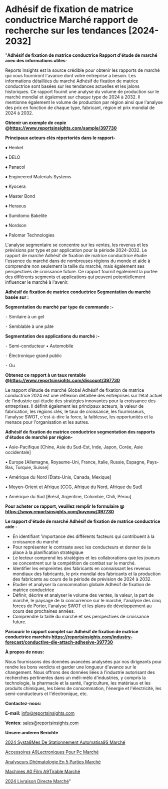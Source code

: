 # Adhésif de fixation de matrice conductrice Marché rapport de recherche sur les tendances [2024-2032]

"<strong>Adhésif de fixation de matrice conductrice Rapport d'étude de marché avec des informations utiles-</strong>

Reports Insights est la source crédible pour obtenir les rapports de marché qui vous fourniront l'avance dont votre entreprise a besoin. Les informations détaillées du marché Adhésif de fixation de matrice conductrice sont basées sur les tendances actuelles et les jalons historiques. Ce rapport fournit une analyse du volume de production sur le marché mondial et également sur chaque type de 2024 à 2032. Il mentionne également le volume de production par région ainsi que l'analyse des prix en fonction de chaque type, fabricant, région et prix mondial de 2024 à 2032.

<strong><b>Obtenir un exemple de copie @</b></strong><a href=https://www.reportsinsights.com/sample/397730><strong><b>https://www.reportsinsights.com/sample/397730</b></strong></a>

<b>Principaux acteurs clés répertoriés dans le rapport-</b>

<b> </b>♦ Henkel

♦ DELO

♦ Panacol

♦ Engineered Materials Systems

♦ Kyocera

♦ Master Bond

♦ Heraeus

♦ Sumitomo Bakelite

♦ Nordson

♦ Palomar Technologies

L'analyse segmentaire se concentre sur les ventes, les revenus et les prévisions par type et par application pour la période 2024-2032. Le rapport de marché Adhésif de fixation de matrice conductrice étudie l'essence du marché dans de nombreuses régions du monde et aide à comprendre non seulement la taille du marché, mais également ses perspectives de croissance future. Ce rapport fournit également la portée des différents segments et applications qui peuvent potentiellement influencer le marché à l'avenir.

<strong>Adhésif de fixation de matrice conductrice Segmentation du marché basée sur :</strong>

<strong>Segmentation du marché par type de commande :-</strong>

⁃ Similaire à un gel

⁃ Semblable à une pâte

<strong>Segmentation des applications du marché :-</strong>

⁃ Semi-conducteur
• Automobile

⁃ Électronique grand public

⁃ Ou

<strong><b>Obtenez ce rapport à un taux rentable @</b></strong><a href=https://www.reportsinsights.com/discount/397730><strong><b>https://www.reportsinsights.com/discount/397730</b></strong></a>

Le rapport d’étude de marché Global Adhésif de fixation de matrice conductrice 2024 est une réflexion détaillée des entreprises sur l’état actuel de l’industrie qui étudie des stratégies innovantes pour la croissance des entreprises. Il définit également les principaux acteurs, la valeur de fabrication, les régions clés, le taux de croissance, les fournisseurs, l'analyse SWOT, c'est-à-dire la force, la faiblesse, les opportunités et la menace pour l'organisation et les autres.

<strong>Adhésif de fixation de matrice conductrice segmentation des rapports d'études de marché par région-</strong>

• Asie-Pacifique [Chine, Asie du Sud-Est, Inde, Japon, Corée, Asie occidentale]

• Europe [Allemagne, Royaume-Uni, France, Italie, Russie, Espagne, Pays-Bas, Turquie, Suisse]

• Amérique du Nord [États-Unis, Canada, Mexique]

• Moyen-Orient et Afrique [CCG, Afrique du Nord, Afrique du Sud]

• Amérique du Sud [Brésil, Argentine, Colombie, Chili, Pérou]

<strong>Pour acheter ce rapport, veuillez remplir le formulaire @   <a href=https://www.reportsinsights.com/buynow/397730>https://www.reportsinsights.com/buynow/397730</a></strong>

<strong>Le rapport d'étude de marché Adhésif de fixation de matrice conductrice aide -</strong>
<ul>
  <li>En identifiant 'importance des différents facteurs qui contribuent à la croissance du marché</li>
  <li>Pour représenter le contraste avec les conducteurs et donner de la place à la planification stratégique</li>
  <li>Le lecteur comprend les stratégies et les collaborations que les joueurs se concentrent sur la compétition de combat sur le marché.</li>
  <li>Identifier les empreintes des fabricants en connaissant les revenus mondiaux des fabricants, le prix mondial des fabricants et la production des fabricants au cours de la période de prévision de 2024 à 2032.</li>
  <li>Étudier et analyser la consommation globale Adhésif de fixation de matrice conductrice</li>
  <li>Définir, décrire et analyser le volume des ventes, la valeur, la part de marché, le paysage de la concurrence sur le marché, l'analyse des cinq forces de Porter, l'analyse SWOT et les plans de développement au cours des prochaines années.</li>
  <li>Comprendre la taille du marché et ses perspectives de croissance future.</li>
</ul>

<strong>Parcourir le rapport complet sur Adhésif de fixation de matrice conductrice marchés <a href=https://reportsinsights.com/industry-forecast/conductive-die-attach-adhesive-397730>https://reportsinsights.com/industry-forecast/conductive-die-attach-adhesive-397730</a></strong>

<strong>À propos de nous:</strong>

Nous fournissons des données avancées analysées par nos dirigeants pour rendre les bons verdicts et garder une longueur d'avance sur le changement. Nous offrons des données liées à l'industrie autorisant des recherches pertinentes dans un méli-mélo d'industries, y compris la technologie, la pharmacie et la santé, l'agriculture, les matériaux et les produits chimiques, les biens de consommation, l'énergie et l'électricité, les semi-conducteurs et l'électronique, etc.

<strong>Contactez-nous:</strong>

<strong>E-mail:</strong> <a href=mailto:info@reportsinsights.com>info@reportsinsights.com</a>

<strong>Ventes</strong>: <a href=mailto:sales@reportsinsights.com>sales@reportsinsights.com</a>

<strong>Unsere anderen Berichte</strong>

<a href=https://www.linkedin.com/pulse/2024-syst%C3%A8mes-de-stationnement-automatis%C3%A9s-march%C3%A9-umrsc/>2024 Systa8Mes De Stationnement Automatisa9S Marché</a>

<a href=https://www.linkedin.com/pulse/accessoires-%C3%A9lectroniques-pour-pc-march%C3%A9-de-oya0c/>Accessoires A9Lectroniques Pour Pc Marché</a>

<a href=https://www.linkedin.com/pulse/analyseurs-dhématologie-en-5-parties-marché-jcznc/>Analyseurs Dhématologie En 5 Parties Marché</a>

<a href=https://www.linkedin.com/pulse/machines-%C3%A0-film-%C3%A9tirable-march%C3%A9-rapport-2024-uumff/>Machines A0 Film A9Tirable Marché</a>

<a href=https://www.linkedin.com/pulse/2024-livraison-directe-march%C3%A9-informations-cvyvc/>2024 Livraison Directe Marché</a>"
